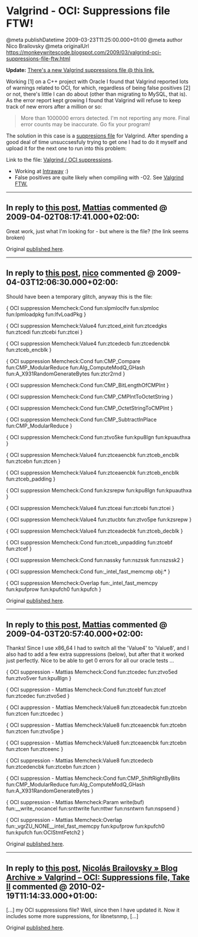 # Valgrind - OCI: Suppressions file FTW!

@meta publishDatetime 2009-03-23T11:25:00.000+01:00
@meta author Nico Brailovsky
@meta originalUrl https://monkeywritescode.blogspot.com/2009/03/valgrind-oci-suppressions-file-ftw.html

**Update:** [There's a new Valgrind suppressions file @ this link.](/md_blog/2010/0219_ValgrindOCISuppressionsfileTakeII.md)

Working [1] on a C++ project with Oracle I found that Valgrind reported lots of warnings related to OCI, for which, regardless of being false positives [2] or not, there's little I can do about (other than migrating to MySQL, that is). As the error report kept growing I found that Valgrind will refuse to keep track of new errors after a million or so:

> More than 1000000 errors detected. I'm not reporting any more. Final error counts may be inaccurate. Go fix your program!

The solution in this case is a [suppresions file](http://valgrind.org/docs/manual/manual-core.html#manual-core.suppress) for Valgrind. After spending a good deal of time unsuccsesfuly trying to get one I had to do it myself and upload it for the next one to run into this problem:

Link to the file: [Valgrind / OCI suppressions](/md_blog/2009/0323_ValgrindOCISuppressionsfileFTW.md).

* Working at [Intraway](http://www.intraway.com/) :)
* False positives are quite likely when compiling with -O2. See [Valgrind FTW.](/md_blog/2009/0302_ValgrindFTW.md)


---
## In reply to [this post](), [Mattias]() commented @ 2009-04-02T08:17:41.000+02:00:

Great work, just what I'm looking for - but where is the file? (the link seems broken)

Original [published here](/md_blog/2009/0323_ValgrindOCISuppressionsfileFTW.md).

---
## In reply to [this post](), [nico](/md_blog/youfoundadeadlink.md) commented @ 2009-04-03T12:06:30.000+02:00:

Should have been a temporary glitch, anyway this is the file:

{
 OCI suppression
 Memcheck:Cond
 fun:slpmloclfv
 fun:slpmloc
 fun:lpmloadpkg
 fun:lfvLoadPkg
}

{
 OCI suppression
 Memcheck:Value4
 fun:ztced\_einit
 fun:ztcedgks
 fun:ztcedi
 fun:ztcebi
 fun:ztcei
}

{
 OCI suppression
 Memcheck:Value4
 fun:ztcedecb
 fun:ztcedencbk
 fun:ztceb\_encblk
}

{
 OCI suppression
 Memcheck:Cond
 fun:CMP\_Compare
 fun:CMP\_ModularReduce
 fun:Alg\_ComputeModQ\_GHash
 fun:A\_X931RandomGenerateBytes
 fun:ztcr2rnd
}

{
 OCI suppression
 Memcheck:Cond
 fun:CMP\_BitLengthOfCMPInt
}

{
 OCI suppression
 Memcheck:Cond
 fun:CMP\_CMPIntToOctetString
}

{
 OCI suppression
 Memcheck:Cond
 fun:CMP\_OctetStringToCMPInt
}

{
 OCI suppression
 Memcheck:Cond
 fun:CMP\_SubtractInPlace
 fun:CMP\_ModularReduce
}

{
 OCI suppression
 Memcheck:Cond
 fun:ztvo5ke
 fun:kpu8lgn
 fun:kpuauthxa
}

{
 OCI suppression
 Memcheck:Value4
 fun:ztceaencbk
 fun:ztceb\_encblk
 fun:ztcebn
 fun:ztcen
}

{
 OCI suppression
 Memcheck:Value4
 fun:ztceaencbk
 fun:ztceb\_encblk
 fun:ztceb\_padding
}

{
 OCI suppression
 Memcheck:Cond
 fun:kzsrepw
 fun:kpu8lgn
 fun:kpuauthxa
}

{
 OCI suppression
 Memcheck:Value4
 fun:ztceai
 fun:ztcebi
 fun:ztcei
}

{
 OCI suppression
 Memcheck:Value4
 fun:ztucbtx
 fun:ztvo5pe
 fun:kzsrepw
}

{
 OCI suppression
 Memcheck:Value4
 fun:ztceadecbk
 fun:ztceb\_decblk
}

{
 OCI suppression
 Memcheck:Cond
 fun:ztceb\_unpadding
 fun:ztcebf
 fun:ztcef
}

{
 OCI suppression
 Memcheck:Cond
 fun:nassky
 fun:nszssk
 fun:nszssk2
}

{
 OCI suppression
 Memcheck:Cond
 fun:\_intel\_fast\_memcmp
 obj:\*
}

{
 OCI suppression
 Memcheck:Overlap
 fun:\_intel\_fast\_memcpy
 fun:kpufprow
 fun:kpufch0
 fun:kpufch
}

Original [published here](/md_blog/2009/0323_ValgrindOCISuppressionsfileFTW.md).

---
## In reply to [this post](), [Mattias]() commented @ 2009-04-03T20:57:40.000+02:00:

Thanks! Since I use x86\_64 I had to switch all the 'Value4' to 'Value8', and I also had to add a few extra suppressions (below), but after that it worked just perfectly. Nice to be able to get 0 errors for all our oracle tests ...

{
 OCI suppression - Mattias
 Memcheck:Cond
 fun:ztcedec
 fun:ztvo5ed
 fun:ztvo5ver
 fun:kpu8lgn
}

{
 OCI suppression - Mattias
 Memcheck:Cond
 fun:ztcebf
 fun:ztcef
 fun:ztcedec
 fun:ztvo5ed
}

{
 OCI auppression - Mattias
 Memcheck:Value8
 fun:ztceadecbk
 fun:ztcebn
 fun:ztcen
 fun:ztcedec
}

{
 OCI suppression - Mattias
 Memcheck:Value8
 fun:ztceaencbk
 fun:ztcebn
 fun:ztcen
 fun:ztvo5pe
}

{
 OCI suppression - Mattias
 Memcheck:Value8
 fun:ztceaencbk
 fun:ztcebn
 fun:ztcen
 fun:ztceenc
}

{
 OCI suppression - Mattias
 Memcheck:Value8
 fun:ztcedecb
 fun:ztcedencbk
 fun:ztcebn
 fun:ztcen
}

{
 OCI suppression - Mattias
 Memcheck:Cond
 fun:CMP\_ShiftRightByBits
 fun:CMP\_ModularReduce
 fun:Alg\_ComputeModQ\_GHash
 fun:A\_X931RandomGenerateBytes
}

{
 OCI suppression - Mattias
 Memcheck:Param
 write(buf)
 fun:\_\_write\_nocancel
 fun:snttwrite
 fun:nttwr
 fun:nsntwrn
 fun:nspsend
}

{
 OCI suppression - Mattias
 Memcheck:Overlap
 fun:\_vgrZU\_NONE\_\_intel\_fast\_memcpy
 fun:kpufprow
 fun:kpufch0
 fun:kpufch
 fun:OCIStmtFetch2
}

Original [published here](/md_blog/2009/0323_ValgrindOCISuppressionsfileFTW.md).

---
## In reply to [this post](), [Nicolás Brailovsky » Blog Archive » Valgrind – OCI: Suppressions file, Take II](md_blog/2010/0219_ValgrindOCISuppressionsfileTakeII.md) commented @ 2010-02-19T11:14:33.000+01:00:

[...] my OCI suppressions file? Well, since then I have updated it. Now it includes some more suppressions, for libnetsnmp, [...]

Original [published here](/md_blog/2009/0323_ValgrindOCISuppressionsfileFTW.md).
